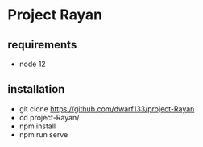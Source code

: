 # Project Rayan

## requirements

- node 12

## installation

- git clone https://github.com/dwarf133/project-Rayan
- cd project-Rayan/
- npm install
- npm run serve
